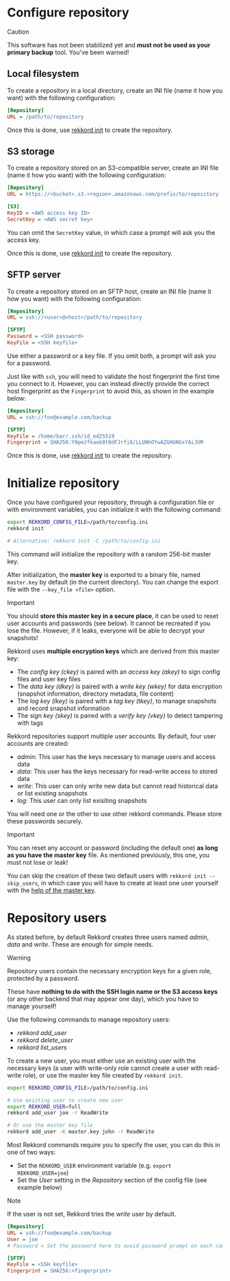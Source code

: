 # Configure repository

> [!CAUTION]
> This software has not been stabilized yet and **must not be used as your primary backup** tool.
> You've been warned!

## Local filesystem

To create a repository in a local directory, create an INI file (name it how you want) with the following configuration:

```ini
[Repository]
URL = /path/to/repository
```

Once this is done, use [rekkord init](#initialize-repository) to create the repository.

## S3 storage

To create a repository stored on an S3-compatible server, create an INI file (name it how you want) with the following configuration:

```ini
[Repository]
URL = https://<bucket>.s3.<region>.amazonaws.com/prefix/to/repository

[S3]
KeyID = <AWS access key ID>
SecretKey = <AWS secret key>
```

You can omit the `SecretKey` value, in which case a prompt will ask you the access key.

Once this is done, use [rekkord init](#initialize-repository) to create the repository.

## SFTP server

To create a repository stored on an SFTP host, create an INI file (name it how you want) with the following configuration:

```ini
[Repository]
URL = ssh://<user>@<host>/path/to/repository

[SFTP]
Password = <SSH password>
KeyFile = <SSH keyfile>
```

Use either a password or a key file. If you omit both, a prompt will ask you for a password.

Just like with `ssh`, you will need to validate the host fingerprint the first time you connect to it. However, you can instead directly provide the correct host fingerprint as the `Fingerprint` to avoid this, as shown in the example below:

```ini
[Repository]
URL = ssh://foo@example.com/backup

[SFTP]
KeyFile = /home/bar/.ssh/id_ed25519
Fingerprint = SHA256:Y9pmJfkaok8t0dFJrfi8/LLUNhOYwAZGHUNGsYAiJUM
```

Once this is done, use [rekkord init](#initialize-repository) to create the repository.

# Initialize repository

Once you have configured your repository, through a configuration file or with environment variables, you can initialize it with the following command:

```sh
export REKKORD_CONFIG_FILE=/path/to/config.ini
rekkord init

# Alternative: rekkord init -C /path/to/config.ini
```

This command will initialize the repository with a random 256-bit master key.

After initialization, the **master key** is exported to a binary file, named `master.key` by default (in the current directory). You can change the export file with the `--key_file <file>` option.

> [!IMPORTANT]
> You should **store this master key in a secure place**, it can be used to reset user accounts and passwords (see below). It cannot be recreated if you lose the file.
> However, if it leaks, everyone will be able to decrypt your snapshots!

Rekkord uses **multiple encryption keys** which are derived from this master key:

- The *config key (ckey)* is paired with an *access key (akey)* to sign config files and user key files
- The *data key (dkey)* is paired with a *write key (wkey)* for data encryption (snapshot information, directory metadata, file content)
- The *log key (lkey)* is paired with a *tag key (tkey)*, to manage snapshots and record snapshot information
- The *sign key (skey)* is paired with a *verify key (vkey)* to detect tampering with tags

Rekkord repositories support multiple user accounts. By default, four user accounts are created:

- *admin*: This user has the keys necessary to manage users and access data
- *data*: This user has the keys necessary for read-write access to stored data
- *write*: This user can only write new data but cannot read historical data or list existing snapshots
- *log*: This user can only list exisiting snapshots

You will need one or the other to use other rekkord commands. Please store these passwords securely.

> [!IMPORTANT]
> You can reset any account or password (including the default one) **as long as you have the master key** file.
> As mentioned previously, this one, you must not lose or leak!

You can skip the creation of these two default users with `rekkord init --skip_users`, in which case you will have to create at least one user yourself with the [help of the master key](#repository-users).

# Repository users

As stated before, by default Rekkord creates three users named *admin*, *data* and *write*. These are enough for simple needs.

> [!WARNING]
> Repository users contain the necessary encryption keys for a given role, protected by a password.
>
> These have **nothing to do with the SSH login name or the S3 access keys** (or any other backend that may appear one day), which you have to manage yourself!

Use the following commands to manage repository users:

- *rekkord add_user*
- *rekkord delete_user*
- *rekkord list_users*

To create a new user, you must either use an existing user with the necessary keys (a user with write-only role cannot create a user with read-write role), or use the master key file created by `rekkord init`.

```sh
export REKKORD_CONFIG_FILE=/path/to/config.ini

# Use existing user to create new user
export REKKORD_USER=full
rekkord add_user joe -r ReadWrite

# Or use the master key file
rekkord add_user -K master.key john -r ReadWrite
```

Most Rekkord commands require you to specify the user, you can do this in one of two ways:

- Set the `REKKORD_USER` environment variable (e.g. `export REKKORD_USER=joe`)
- Set the *User* setting in the *Repository* section of the config file (see example below)

> [!NOTE]
> If the user is not set, Rekkord tries the *write* user by default.

```ini
[Repository]
URL = ssh://foo@example.com/backup
User = joe
# Password = Set the password here to avoid password prompt on each command

[SFTP]
KeyFile = <SSH keyfile>
Fingerprint = SHA256:<fingerprint>
```
